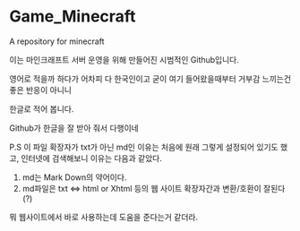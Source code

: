 # Game_Minecraft
A repository for minecraft

이는 마인크래프트 서버 운영을 위해 만들어진 시범적인 Github입니다.

영어로 적을까 하다가 어차피 다 한국인이고 굳이 여기 들어왔을때부터 거부감 느끼는건 좋은 반응이 아니니

한글로 적어 봅니다.

Github가 한글을 잘 받아 줘서 다행이네



P.S 이 파일 확장자가 txt가 아닌 md인 이유는 처음에 원래 그렇게 설정되어 있기도 했고, 인터넷에 검색해보니 이유는 다음과 같았다.

1. md는 Mark Down의 약어이다.
2. md파일은 txt <=> html or Xhtml 등의 웹 사이트 확장자간과 변환/호환이 잘된다(?)

뭐 웹사이트에서 바로 사용하는데 도움을 준다는거 같더라.
